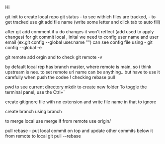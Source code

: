 Hi

git init to create local repo
git status - to see withich files are tracked, - to get tracked use git add file name
(write some letter and click tab to auto fill)

after git add comment if u do changes it won't reflect (add used to apply changes)
for git commit local , inital we need to config user name and user email (ex.git config --global user.name "")
can see config file using  - git config --global -e

git remote add orgin and to check git remote -v

by default local rep has branch master, where remote is main, so i think  upstream is nee.
to set remote url name can be anything.. but have to use it carefully when push the codee
! checking rebase pull

pwd to see current directory
mkdir to create new folder
To toggle the terminal panel, use the Ctrl+`

create gitignore file with no extension and write file name in that to ignore

create branch using branch <name>

to merge local use merge <branch-name> if from remote use origin/<branch-name>

pull rebase - put local commit on top and update other commits below it from remote to local
git pull --rebase